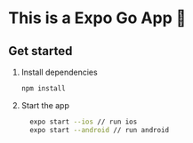 # This is a Expo Go App 👋

## Get started

1. Install dependencies

   ```bash
   npm install
   ```

2. Start the app

   ```bash
     expo start --ios // run ios
     expo start --android // run android
   ```
